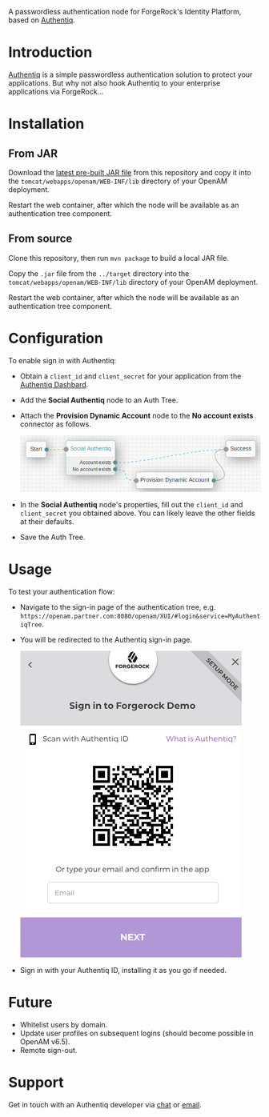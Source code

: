 A passwordless authentication node for ForgeRock's Identity Platform, based on [Authentiq](https://www.authentiq.com/?utm_source=github&utm_medium=readme&utm_campaign=forgerock-social-authentiq).

# Introduction

[Authentiq](https://www.authentiq.com/?utm_source=github&utm_medium=readme&utm_campaign=forgerock-social-authentiq) is a simple passwordless authentication solution to protect your applications. But why not also hook Authentiq to your enterprise applications via ForgeRock...

# Installation

## From JAR

Download the [latest pre-built JAR file](https://github.com/AuthentiqID/forgerock-social-authentiq-node/releases/latest) from this repository and copy it into the `tomcat/webapps/openam/WEB-INF/lib` directory of your OpenAM deployment.

Restart the web container, after which the node will be available as an authentication tree component.

## From source

Clone this repository, then run `mvn package` to build a local JAR file. 

Copy the `.jar` file from the `../target` directory into the `tomcat/webapps/openam/WEB-INF/lib` directory of your OpenAM deployment. 

Restart the web container, after which the node will be available as an authentication tree component.

# Configuration

To enable sign in with Authentiq:

- Obtain a `client_id` and `client_secret` for your application from the [Authentiq Dashbard](https://dashboard.authentiq.com/).
- Add the **Social Authentiq** node to an Auth Tree.  
- Attach the **Provision Dynamic Account** node to the **No account exists** connector as follows.

  ![Authentiq Social Auth Tree Node](./images/authentiq-auth-tree-example.png)

- In the **Social Authentiq** node's properties, fill out the `client_id` and `client_secret` you obtained above. You can likely leave the other fields at their defaults.
- Save the Auth Tree.

# Usage

To test your authentication flow:

- Navigate to the sign-in page of the authentication tree, e.g. `https://openam.partner.com:8080/openam/XUI/#login&service=MyAuthentiqTree`.
- You will be redirected to the Authentiq sign-in page.

  ![Authentiq Provider](./images/authentiq-provider.png)

- Sign in with your Authentiq ID, installing it as you go if needed.

# Future

- Whitelist users by domain.
- Update user profiles on subsequent logins (should become possible in OpenAM v6.5).
- Remote sign-out.

# Support

Get in touch with an Authentiq developer via [chat](https://www.authentiq.com/?utm_source=github&utm_medium=readme&utm_campaign=forgerock-social-authentiq) or [email](mailto:support@authentiq.com).